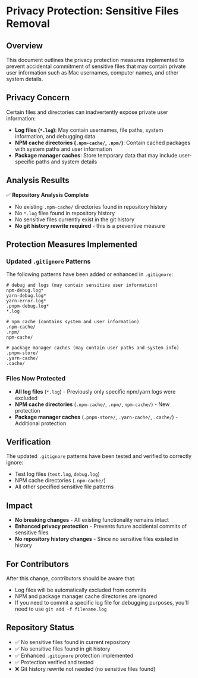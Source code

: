 # Privacy Protection: Sensitive Files Removal

## Overview

This document outlines the privacy protection measures implemented to prevent accidental commitment of sensitive files that may contain private user information such as Mac usernames, computer names, and other system details.

## Privacy Concern

Certain files and directories can inadvertently expose private user information:

- **Log files (`*.log`)**: May contain usernames, file paths, system information, and debugging data
- **NPM cache directories (`.npm-cache/`, `.npm/`)**: Contain cached packages with system paths and user information
- **Package manager caches**: Store temporary data that may include user-specific paths and system details

## Analysis Results

✅ **Repository Analysis Complete**
- No existing `.npm-cache/` directories found in repository history
- No `*.log` files found in repository history
- No sensitive files currently exist in the git history
- **No git history rewrite required** - this is a preventive measure

## Protection Measures Implemented

### Updated `.gitignore` Patterns

The following patterns have been added or enhanced in `.gitignore`:

```gitignore
# debug and logs (may contain sensitive user information)
npm-debug.log*
yarn-debug.log*
yarn-error.log*
.pnpm-debug.log*
*.log

# npm cache (contains system and user information)
.npm-cache/
.npm/
npm-cache/

# package manager caches (may contain user paths and system info)
.pnpm-store/
.yarn-cache/
.cache/
```

### Files Now Protected

- **All log files** (`*.log`) - Previously only specific npm/yarn logs were excluded
- **NPM cache directories** (`.npm-cache/`, `.npm/`, `npm-cache/`) - New protection
- **Package manager caches** (`.pnpm-store/`, `.yarn-cache/`, `.cache/`) - Additional protection

## Verification

The updated `.gitignore` patterns have been tested and verified to correctly ignore:
- Test log files (`test.log`, `debug.log`)
- NPM cache directories (`.npm-cache/`)
- All other specified sensitive file patterns

## Impact

- **No breaking changes** - All existing functionality remains intact
- **Enhanced privacy protection** - Prevents future accidental commits of sensitive files
- **No repository history changes** - Since no sensitive files existed in history

## For Contributors

After this change, contributors should be aware that:
- Log files will be automatically excluded from commits
- NPM and package manager cache directories are ignored
- If you need to commit a specific log file for debugging purposes, you'll need to use `git add -f filename.log`

## Repository Status

- ✅ No sensitive files found in current repository
- ✅ No sensitive files found in git history
- ✅ Enhanced `.gitignore` protection implemented
- ✅ Protection verified and tested
- ❌ Git history rewrite not needed (no sensitive files found)